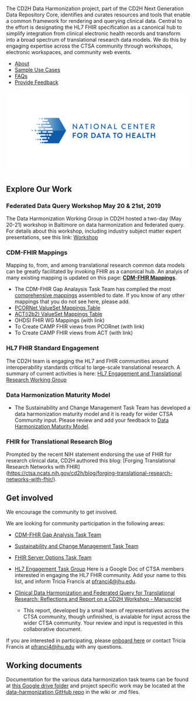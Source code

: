The CD2H Data Harmonization project, part of the CD2H Next Generation Data Repository Core, identifies and curates resources and tools that enable a common framework for rendering and querying clinical data. Central to the effort is designating the HL7 FHIR specification as a canonical hub to simplify integration from clinical electronic health records and transform into a broad spectrum of translational research data models. We do this by engaging expertise across the CTSA community through workshops, electronic workspaces, and community web events.

* [About](pages/about.md)
* [Sample Use Cases](pages/use_cases/index.md)
* [FAQs](pages/faqs.md)
* [Provide Feedback](pages/provide_feedback.md)

![](./images/CD2H_color_logo.png)

## Explore Our Work
### Federated Data Query Workshop May 20 & 21st, 2019
The Data Harmonization Working Group in CD2H hosted a two-day (May 20-21) workshop in Baltimore on data harmonization and federated query. 
For details about this workshop, including industry subject matter expert presentations, see this link:  [Workshop](https://data2health.github.io/data-harmonization/pages/BaltimoreWorkshop.html)
    

### CDM-FHIR Mappings

Mapping to, from, and among translational research common data models can be greatly facilitated by invoking FHIR as a canonical hub.  An analyis of many existing mapping is updated on this page:  [**CDM-FHIR Mappings**](pages/CDM-FHIR.md). 

* The CDM-FHIR Gap Analaysis Task Team has complied the most [comprehensive mappings](https://drive.google.com/drive/folders/1Mrt0xFfvcYhOfoAq_KnT7R5bYk7TZ6h0?usp=sharing) assembled to date. If you know of any other mappings that you do not see here, please add.    
* [PCORNet ValueSet Mappings Table](https://drive.google.com/file/d/16YXiVahqUsGSXkzie7764A0IRvoVGs7k/view?usp=sharing)
* [ACT(i2b2) ValueSet Mappings Table](https://drive.google.com/file/d/1wsxj-OVpIfRRNwZau2A4uHV2MibZGVX9/view?usp=sharing)
* OHDSI FHIR WG Mappings (with link)
* To Create CAMP FHIR views from PCORnet (with link)
* To Create CAMP FHIR views from ACT (with link)

### HL7 FHIR Standard Engagement

The CD2H team is engaging the HL7 and FHIR communities around interoperability standards critical to large-scale translational research.  A summary of current activities is here:  [HL7 Engagement and Translational Research Working Group](https://data2health.github.io/data-harmonization/pages/HL7_WG.html)

### Data Harmonization Maturity Model

* The Sustainability and Change Management Task Team has developed a data harmonization maturity model and it is ready for wider CTSA Community input.  Please review and add your feedback to [Data Harmonization Maturity Model](https://docs.google.com/document/d/1IKKbSxe19ZgayDnv5cqTUzDswNGWQvKZNUc2IgZvaL8/edit?usp=sharing).

### FHIR for Translational Research Blog

Prompted by the recent NIH statement endorsing the use of FHIR for research clinical data, CD2H authored this blog: [Forging Translational Research Networks with FHIR] (https://ctsa.ncats.nih.gov/cd2h/blog/forging-translational-research-networks-with-fhir/). 

## Get involved
We encourage the community to get involved. 

We are looking for community participation in the following areas:
- [CDM-FHIR Gap Analysis Task Team](https://drive.google.com/drive/folders/1TUwrDaH-2eRv3ofkY1tm2NbX7XttK3hx?usp=sharing)
- [Sustainability and Change Management Task Team](https://docs.google.com/document/d/1_32CiANmo8W1TRG5IofqzJZmpgtu-s1jNenXu_efmtg/edit?usp=sharing) 
- [FHIR Server Options Task Team](pages/fhir_option_task_team.md)
- [HL7 Engagement Task Group](https://docs.google.com/document/d/1Li6X6W2ck_XhYWr6RhpHtAaFI8rJmJAnjVQwvokhy14/edit) Here is a Google Doc of CTSA members interested in engaging the HL7 FHIR community.  Add your name to this list, and inform Tricia Francis at pfranci4@jhu.edu. 

- [Clinical Data Harmonization and Federated Query for Translational Research: Reflections and Report on a CD2H Workshop - Manuscript](https://docs.google.com/document/d/1fda3KLqPfDsAJ3Ah1MdqpxC4PSoCXBNy9ATWSiFG8CY/edit?usp=sharing) 
    * This report, developed by a small team of representatives across the CTSA community, though unfinished, is avialable for input across the wider CTSA community.  Your review and input is requested in this collaborative document.   
    
If you are interested in participating, please [onboard here](http://bit.ly/cd2h-onboarding-form) or contact Tricia Francis at pfranci4@jhu.edu with any questions.

## Working documents
Documentation for the various data harmonization task teams can be found at [this Google drive folder](https://drive.google.com/drive/folders/14cMMsDExi7KsmkX49d8_zX7ojeCuW7_P?usp=sharing)
and project specific work may be located at the [data-harmonization GitHub repo](https://github.com/data2health/data-harmonization) in the wiki or .md files.

